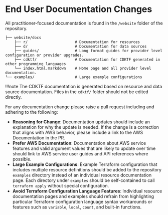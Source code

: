 # End User Documentation Changes
All practitioner-focused documentation is found in the `/website` folder of the repository.

```
├── website/docs
    ├── r/                     # Documentation for resources
    ├── d/                     # Documentation for data sources
    ├── guides/                # Long format guides for provider level configuration or provider upgrades.
    ├── cdktf/                 # Documentation for CDKTF generated in other programming languages
    └── index.html.markdown    # Home page and all provider level documentation.
└── examples/                  # Large example configurations
```

!!!note
    The CDKTF documentation is generated based on resource and data source documentation. Files in the `cdktf/` folder should not be edited directly.

For any documentation change please raise a pull request including and adhering to the following:

- __Reasoning for Change__: Documentation updates should include an explanation for why the update is needed. If the change is a correction that aligns with AWS behavior, please include a link to the AWS Documentation in the PR.
- __Prefer AWS Documentation__: Documentation about AWS service features and valid argument values that are likely to update over time should link to AWS service user guides and API references where possible.
- __Large Example Configurations__: Example Terraform configuration that includes multiple resource definitions should be added to the repository `examples` directory instead of an individual resource documentation page. Each directory under `examples` should be self-contained to call `terraform apply` without special configuration.
- __Avoid Terraform Configuration Language Features__: Individual resource documentation pages and examples should refrain from highlighting particular Terraform configuration language syntax workarounds or features such as `variable`, `local`, `count`, and built-in functions.
